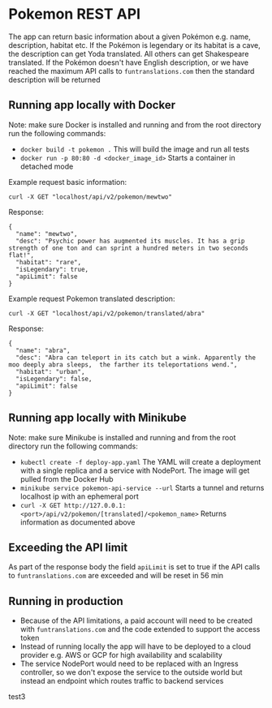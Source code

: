 # Pokemon REST API

The app can return basic information about a given Pokémon e.g. name, description, habitat etc. If the Pokémon is legendary or its habitat is a cave, the description can get Yoda translated. 
All others can get Shakespeare translated. If the Pokémon doesn't have English description, or we have reached the maximum API calls to `funtranslations.com` then the standard description will be returned


## Running app locally with Docker

Note: make sure Docker is installed and running and from the root directory run the following commands:

- `docker build -t pokemon .` This will build the image and run all tests
- `docker run -p 80:80 -d <docker_image_id>` Starts a container in detached mode

Example request basic information:

```
curl -X GET "localhost/api/v2/pokemon/mewtwo"
```

Response:
```
{
  "name": "mewtwo",
  "desc": "Psychic power has augmented its muscles. It has a grip strength of one ton and can sprint a hundred meters in two seconds flat!",
  "habitat": "rare",
  "isLegendary": true,
  "apiLimit": false
}
```

Example request Pokemon translated description:

```
curl -X GET "localhost/api/v2/pokemon/translated/abra"
```

Response:

```
{
  "name": "abra",
  "desc": "Abra can teleport in its catch but a wink. Apparently the moo deeply abra sleeps,  the farther its teleportations wend.",
  "habitat": "urban",
  "isLegendary": false,
  "apiLimit": false
}
```

## Running app locally with Minikube

Note: make sure Minikube is installed and running and from the root directory run the following commands:

- `kubectl create -f deploy-app.yaml` The YAML will create a deployment with a single replica and a service with NodePort. The image will get pulled from the Docker Hub
- `minikube service pokemon-api-service --url` Starts a tunnel and returns localhost ip with an ephemeral port
- `curl -X GET http://127.0.0.1:<port>/api/v2/pokemon/[translated]/<pokemon_name>` Returns information as documented above

## Exceeding the API limit

As part of the response body the field `apiLimit` is set to true if the API calls to `funtranslations.com` are exceeded and will be reset in 56 min

## Running in production

- Because of the API limitations, a paid account will need to be created with `funtranslations.com` and the code extended to support the access token
- Instead of running locally the app will have to be deployed to a cloud provider e.g. AWS or GCP for high availability and scalability
- The service NodePort would need to be replaced with an Ingress controller, so we don't expose the service to the outside world but instead an endpoint which routes traffic to backend services

test3

